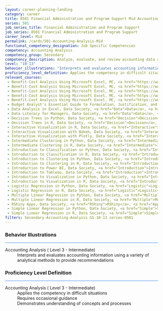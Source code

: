 ```yaml
---
layout: career-planning-landing
category: career
title: 0501 Financial Administration and Program Support Mid Accounting Analysis
series: 501
job_series_title: Financial Administration and Program Support
job_series: 0501 Financial Administration and Program Support
career_level: Mid
permalink: /cards/501-Accounting-Analysis-Mid
functional_competency_designation: Job Specific Competencies
competency: Accounting Analysis
competency_group: Secondary
competency_description: Analyze, evaluate, and review accounting data and reports using business tools and applications, and performance metrics to provide recommendations.
level: "10-13"
behavior_illustrations: "Interprets and evaluates accounting information using a variety of analytical methods to provide recommendations"
proficiency_level_definition: Applies the competency in difficult situations ? Requires occasional guidance ? Demonstrates understanding of concepts and processes
relevant_courses: 
 - Benefit-Cost Analysis Using Microsoft Excel, MC, <a href="https://www.managementconcepts.com/course/id/5405?utm_source=CFOportal&utm_medium=listing&utm_campaign=CFOTTEP&utm_id=23FM">https://www.managementconcepts.com/course/id/5405?utm_source=CFOportal&utm_medium=listing&utm_campaign=CFOTTEP&utm_id=23FM</a>
 - Benefit-Cost Analysis Using Microsoft Excel, MC, <a href="https://www.managementconcepts.com/course/id/5405?utm_source=CFOportal&utm_medium=listing&utm_campaign=CFOTTEP&utm_id=23FM">https://www.managementconcepts.com/course/id/5405?utm_source=CFOportal&utm_medium=listing&utm_campaign=CFOTTEP&utm_id=23FM</a>
 - Benefit-Cost Analysis Using Microsoft Excel, MC, <a href="https://www.managementconcepts.com/course/id/5405?utm_source=CFOportal&utm_medium=listing&utm_campaign=CFOTTEP&utm_id=23FM">https://www.managementconcepts.com/course/id/5405?utm_source=CFOportal&utm_medium=listing&utm_campaign=CFOTTEP&utm_id=23FM</a>
 - Benefit-Cost Analysis Using Microsoft Excel, MC, <a href="https://www.managementconcepts.com/course/id/5405?utm_source=CFOportal&utm_medium=listing&utm_campaign=CFOTTEP&utm_id=23FM">https://www.managementconcepts.com/course/id/5405?utm_source=CFOportal&utm_medium=listing&utm_campaign=CFOTTEP&utm_id=23FM</a>
 - Benefit-Cost Analysis Using Microsoft Excel, MC, <a href="https://www.managementconcepts.com/course/id/5405?utm_source=CFOportal&utm_medium=listing&utm_campaign=CFOTTEP&utm_id=23FM">https://www.managementconcepts.com/course/id/5405?utm_source=CFOportal&utm_medium=listing&utm_campaign=CFOTTEP&utm_id=23FM</a>
 - Budget Analyst's Essential Guide to Formulation, Justification, and Execution, MC, <a href="https://www.managementconcepts.com/course/id/5321?utm_source=CFOportal&utm_medium=listing&utm_campaign=CFOTTEP&utm_id=23FM">https://www.managementconcepts.com/course/id/5321?utm_source=CFOportal&utm_medium=listing&utm_campaign=CFOTTEP&utm_id=23FM</a>
 - Data Analysis in Excel, Data Society, <a href="Data">Data</a>, <a href="Analysis">Analysis</a>, <a href="in">in</a>, <a href="Excel">Excel</a>, <a href="%%%">%%%</a>, <a href="Data">Data</a>, <a href="Society">Society</a>, <a href="%%%">%%%</a>, <a href="Level">Level</a>, <a href="3-">3-</a>, <a href="Intermediate">Intermediate</a>, <a href="||">||</a>, <a href="https://datasociety.meldr.ai/courses/DataSocietyExcel/DataAnalysisInExcel">https://datasociety.meldr.ai/courses/DataSocietyExcel/DataAnalysisInExcel</a>
 - Data Literacy for Managers, Data Society, <a href="Data">Data</a>, <a href="Literacy">Literacy</a>, <a href="for">for</a>, <a href="Managers">Managers</a>, <a href="%%%">%%%</a>, <a href="Data">Data</a>, <a href="Society">Society</a>, <a href="%%%">%%%</a>, <a href="Level">Level</a>, <a href="3">3</a>, <a href="-">-</a>, <a href="Intermediate">Intermediate</a>
 - Decision Trees in Python, Data Society, <a href="Decision">Decision</a>, <a href="Trees">Trees</a>, <a href="in">in</a>, <a href="Python">Python</a>, <a href="%%%">%%%</a>, <a href="Data">Data</a>, <a href="Society">Society</a>, <a href="%%%">%%%</a>, <a href="Level">Level</a>, <a href="3-">3-</a>, <a href="Intermediate">Intermediate</a>, <a href="||">||</a>, <a href="https://datasociety.meldr.ai/courses/DataScience/DecisionTrees">https://datasociety.meldr.ai/courses/DataScience/DecisionTrees</a>
 - Decision Trees in R, Data Society, <a href="Decision">Decision</a>, <a href="Trees">Trees</a>, <a href="in">in</a>, <a href="R">R</a>, <a href="%%%">%%%</a>, <a href="Data">Data</a>, <a href="Society">Society</a>, <a href="%%%">%%%</a>, <a href="Level">Level</a>, <a href="3-">3-</a>, <a href="Intermediate">Intermediate</a>
 - Interactive Visualization in R, Data Society, <a href="Interactive">Interactive</a>, <a href="Visualization">Visualization</a>, <a href="in">in</a>, <a href="R%%%">R%%%</a>, <a href="Data">Data</a>, <a href="Society%%%">Society%%%</a>, <a href="Level">Level</a>, <a href="3-">3-</a>, <a href="Intermediate">Intermediate</a>
 - Interactive Visualization with Bokeh, Data Society, <a href="Interactive">Interactive</a>, <a href="Visualization">Visualization</a>, <a href="with">with</a>, <a href="Bokeh%%%">Bokeh%%%</a>, <a href="Data">Data</a>, <a href="Society">Society</a>, <a href="%%%">%%%</a>, <a href="Level">Level</a>, <a href="3-">3-</a>, <a href="Intermediate">Intermediate</a>
 - Interactive Visualization with Plotly, Data Society, <a href="Interactive">Interactive</a>, <a href="Visualization">Visualization</a>, <a href="with">with</a>, <a href="Plotly%%%">Plotly%%%</a>, <a href="Data">Data</a>, <a href="Society">Society</a>, <a href="%%%">%%%</a>, <a href="Level">Level</a>, <a href="3-">3-</a>, <a href="Intermediate">Intermediate</a>
 - Intermediate Clustering in Python, Data Society, <a href="Intermediate">Intermediate</a>, <a href="Clustering">Clustering</a>, <a href="in">in</a>, <a href="Python">Python</a>, <a href="%%%">%%%</a>, <a href="Data">Data</a>, <a href="Society">Society</a>, <a href="%%%">%%%</a>, <a href="Level">Level</a>, <a href="3-">3-</a>, <a href="Intermediate">Intermediate</a>, <a href="||">||</a>, <a href="https://datasociety.meldr.ai/courses/DataScience/IntermediateClustering">https://datasociety.meldr.ai/courses/DataScience/IntermediateClustering</a>
 - Intermediate Clustering in R, Data Society, <a href="Intermediate">Intermediate</a>, <a href="Clustering">Clustering</a>, <a href="in">in</a>, <a href="R%%%">R%%%</a>, <a href="Data">Data</a>, <a href="Society">Society</a>, <a href="%%%">%%%</a>, <a href="Level">Level</a>, <a href="3-">3-</a>, <a href="Intermediate">Intermediate</a>
 - Introduction to Classification in Python, Data Society, <a href="Introduction">Introduction</a>, <a href="to">to</a>, <a href="Classification">Classification</a>, <a href="in">in</a>, <a href="Python">Python</a>, <a href="%%%">%%%</a>, <a href="Data">Data</a>, <a href="Society">Society</a>, <a href="%%%">%%%</a>, <a href="Level">Level</a>, <a href="3-Intermediate">3-Intermediate</a>, <a href="||">||</a>, <a href="https://datasociety.meldr.ai/courses/DataScience/IntroToClassification">https://datasociety.meldr.ai/courses/DataScience/IntroToClassification</a>
 - Introduction to Classification in R, Data Society, <a href="Introduction">Introduction</a>, <a href="to">to</a>, <a href="Classification">Classification</a>, <a href="in">in</a>, <a href="R">R</a>, <a href="%%%">%%%</a>, <a href="Data">Data</a>, <a href="Society">Society</a>, <a href="%%%">%%%</a>, <a href="Level">Level</a>, <a href="3-">3-</a>, <a href="Intermediate">Intermediate</a>
 - Introduction to Clustering in Python, Data Society, <a href="Introduction">Introduction</a>, <a href="to">to</a>, <a href="Clustering">Clustering</a>, <a href="in">in</a>, <a href="Python">Python</a>, <a href="%%%">%%%</a>, <a href="Data">Data</a>, <a href="Society">Society</a>, <a href="%%%">%%%</a>, <a href="Level">Level</a>, <a href="3-">3-</a>, <a href="Intermediate||">Intermediate||</a>, <a href="https://datasociety.meldr.ai/courses/DataScience/IntroToClustering">https://datasociety.meldr.ai/courses/DataScience/IntroToClustering</a>
 - Introduction to Clustering in R, Data Society, <a href="Introduction">Introduction</a>, <a href="to">to</a>, <a href="Clustering">Clustering</a>, <a href="in">in</a>, <a href="R">R</a>, <a href="%%%">%%%</a>, <a href="Data">Data</a>, <a href="Society">Society</a>, <a href="%%%">%%%</a>, <a href="Level">Level</a>, <a href="3-">3-</a>, <a href="Intermediate">Intermediate</a>
 - Introduction to Power BI, Data Society, <a href="Introduction">Introduction</a>, <a href="to">to</a>, <a href="Power">Power</a>, <a href="BI%%%">BI%%%</a>, <a href="Data">Data</a>, <a href="Society%%%">Society%%%</a>, <a href="Level">Level</a>, <a href="3-">3-</a>, <a href="Intermediate">Intermediate</a>
 - Introduction to Tableau, Data Society, <a href="Introduction">Introduction</a>, <a href="to">to</a>, <a href="Tableau%%%">Tableau%%%</a>, <a href="Data">Data</a>, <a href="Society%%%">Society%%%</a>, <a href="Level">Level</a>, <a href="3-">3-</a>, <a href="Intermediate">Intermediate</a>
 - Introduction to Visualization in Python, Data Society, <a href="Introduction">Introduction</a>, <a href="to">to</a>, <a href="Visualization">Visualization</a>, <a href="in">in</a>, <a href="Python%%%">Python%%%</a>, <a href="Data">Data</a>, <a href="Society">Society</a>, <a href="%%%">%%%</a>, <a href="Level">Level</a>, <a href="3-">3-</a>, <a href="Intermediate">Intermediate</a>
 - Introduction to Visualization in R, Data Society, <a href="Introduction">Introduction</a>, <a href="to">to</a>, <a href="Visualization">Visualization</a>, <a href="in">in</a>, <a href="R%%%">R%%%</a>, <a href="Data">Data</a>, <a href="Society%%%">Society%%%</a>, <a href="Level">Level</a>, <a href="3-">3-</a>, <a href="Intermediate">Intermediate</a>
 - Logistic Regression in Python, Data Society, <a href="Logistic">Logistic</a>, <a href="Regression">Regression</a>, <a href="in">in</a>, <a href="Python">Python</a>, <a href="%%%">%%%</a>, <a href="Data">Data</a>, <a href="Society">Society</a>, <a href="%%%">%%%</a>, <a href="Level">Level</a>, <a href="3-">3-</a>, <a href="Intermediate">Intermediate</a>, <a href="||">||</a>, <a href="https://datasociety.meldr.ai/courses/DataScience/LogisticRegression">https://datasociety.meldr.ai/courses/DataScience/LogisticRegression</a>
 - Logistic Regression in R, Data Society, <a href="Logistic">Logistic</a>, <a href="Regression">Regression</a>, <a href="in">in</a>, <a href="R">R</a>, <a href="%%%">%%%</a>, <a href="Data">Data</a>, <a href="Society">Society</a>, <a href="%%%">%%%</a>, <a href="Level">Level</a>, <a href="3-">3-</a>, <a href="Intermediate">Intermediate</a>
 - Multiple Linear Regression in Python, Data Society, <a href="Multiple">Multiple</a>, <a href="Linear">Linear</a>, <a href="Regression">Regression</a>, <a href="in">in</a>, <a href="Python">Python</a>, <a href="%%%">%%%</a>, <a href="Data">Data</a>, <a href="Society">Society</a>, <a href="%%%">%%%</a>, <a href="Level">Level</a>, <a href="3-">3-</a>, <a href="Intermediate">Intermediate</a>, <a href="||">||</a>, <a href="https://datasociety.meldr.ai/courses/DataScience/MultipleRegression">https://datasociety.meldr.ai/courses/DataScience/MultipleRegression</a>
 - Multiple Linear Regression in R, Data Society, <a href="Multiple">Multiple</a>, <a href="Linear">Linear</a>, <a href="Regression">Regression</a>, <a href="in">in</a>, <a href="R">R</a>, <a href="%%%">%%%</a>, <a href="Data">Data</a>, <a href="Society">Society</a>, <a href="%%%">%%%</a>, <a href="Level">Level</a>, <a href="3-">3-</a>, <a href="Intermediate">Intermediate</a>
 - RShiny Apps, Data Society, <a href="RShiny">RShiny</a>, <a href="Apps%%%">Apps%%%</a>, <a href="Data">Data</a>, <a href="Society%%%">Society%%%</a>, <a href="Level">Level</a>, <a href="3-">3-</a>, <a href="Intermediate">Intermediate</a>
 - Simple Linear Regression in Python, Data Society, <a href="Simple">Simple</a>, <a href="Linear">Linear</a>, <a href="Regression">Regression</a>, <a href="in">in</a>, <a href="Python">Python</a>, <a href="%%%">%%%</a>, <a href="Data">Data</a>, <a href="Society">Society</a>, <a href="%%%">%%%</a>, <a href="Level">Level</a>, <a href="3-">3-</a>, <a href="Intermediate||">Intermediate||</a>, <a href="https://datasociety.meldr.ai/courses/DataScience/SimpleRegression">https://datasociety.meldr.ai/courses/DataScience/SimpleRegression</a>
 - Simple Linear Regression in R, Data Society, <a href="Simple">Simple</a>, <a href="Linear">Linear</a>, <a href="Regression">Regression</a>, <a href="in">in</a>, <a href="R">R</a>, <a href="%%%">%%%</a>, <a href="Data">Data</a>, <a href="Society">Society</a>, <a href="%%%">%%%</a>, <a href="Level">Level</a>, <a href="3-">3-</a>, <a href="Intermediate">Intermediate</a>
filters: Secondary-Accounting-Analysis GS-10-13 series-0501
---
```


<div class="desktop:grid-col-6 margin-y-3">
  <div class="border-top-2 bg-white padding-3 shadow-5 height-full members-hover border-1px button-border border-top-blue radius-lg card-text-color">
    <h3>Behavior Illustrations</h3>
    <hr style="background-color: #2680EB !important;"/>
    <dl class="text-base card-content-color"><dt>Accounting Analysis ( Level 3 - Intermediate)</dt><dd>Interprets and evaluates accounting information using a variety of analytical methods to provide recommendations</dd></dl>
  </div>
</div>
<div class="desktop:grid-col-6 margin-y-3">
  <div class="border-top-2 bg-white padding-3 shadow-5 height-full members-hover border-1px button-border border-top-blue radius-lg card-text-color">
    <h3>Proficiency Level Definition</h3>
     <hr style="background-color: #2680EB !important;"/>
    <dl class="text-base card-content-color"><dt>Accounting Analysis ( Level 3 - Intermediate)</dt><dd>Applies the competency in difficult situations </dd><dd> Requires occasional guidance </dd><dd> Demonstrates understanding of concepts and processes</dd></dl>
  </div>
</div>